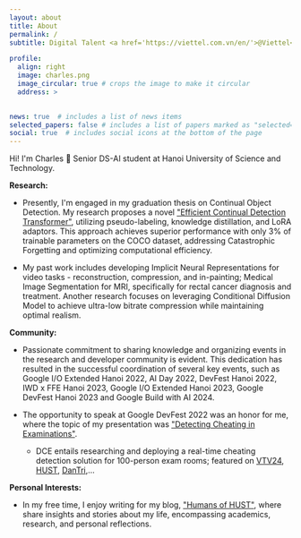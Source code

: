 ```yaml
---
layout: about
title: About
permalink: /
subtitle: Digital Talent <a href='https://viettel.com.vn/en/'>@Viettel</a>, Organizer <a href='https://gdg.community.dev/gdg-ha-noi/'>@GDGHanoi</a> | ex VinBrain

profile:
  align: right
  image: charles.png
  image_circular: true # crops the image to make it circular
  address: >
   

news: true  # includes a list of news items
selected_papers: false # includes a list of papers marked as "selected={true}"
social: true  # includes social icons at the bottom of the page
---
```

Hi! I'm Charles 🤗 Senior DS-AI student at Hanoi University of Science and Technology.

**Research:** 
* Presently, I'm engaged in my graduation thesis on Continual Object Detection. My research proposes a novel ["Efficient Continual Detection Transformer"](https://www.linkedin.com/feed/update/urn:li:activity:7209885129920368640/), utilizing pseudo-labeling, knowledge distillation, and LoRA adaptors. This approach achieves superior performance with only 3% of trainable parameters on the COCO dataset, addressing Catastrophic Forgetting and optimizing computational efficiency.  
  
* My past work includes developing Implicit Neural Representations for video tasks - reconstruction, compression, and in-painting; Medical Image Segmentation for MRI, specifically for rectal cancer diagnosis and treatment. Another research focuses on leveraging Conditional Diffusion Model to achieve ultra-low bitrate compression while maintaining optimal realism.

**Community:** 

* Passionate commitment to sharing knowledge and organizing events in the research and developer community is evident. This dedication has resulted in the successful coordination of several key events, such as Google I/O Extended Hanoi 2022, AI Day 2022, DevFest Hanoi 2022, IWD x FFE Hanoi 2023, Google I/O Extended Hanoi 2023, Google DevFest Hanoi 2023 and Google Build with AI 2024.
  
* The opportunity to speak at Google DevFest 2022 was an honor for me, where the topic of my presentation was ["Detecting Cheating in Examinations"](https://www.facebook.com/GDGhanoi/photos/a.295913770557546/2473122272836674/).
  * DCE entails researching and deploying a real-time cheating detection solution for 100-person exam rooms; featured on [VTV24](https://www.facebook.com/tintucvtv24/videos/772744667380774), [HUST](https://hust.edu.vn/vi/news/tin-tuc-su-kien/phan-mem-chong-gian-lan-thi-cu-duoc-nhom-sinh-vien-thu-nghiem-thanh-cong-648900.html), [DanTri](https://dantri.com.vn/giao-duc/phan-mem-chong-gian-lan-thi-cu-duoc-nhom-sinh-vien-thu-nghiem-thanh-cong-20220906211003512.htm),...

**Personal Interests:** 

* In my free time, I enjoy writing for my blog, ["Humans of HUST"](https://www.facebook.com/pageofhumanshust), where share insights and stories about my life, encompassing academics, research, and personal reflections.